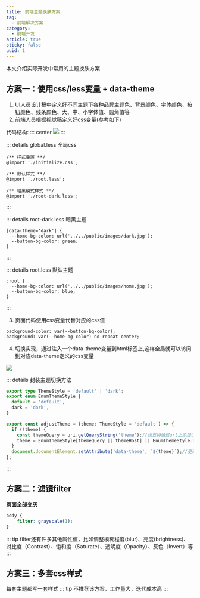 ```yaml
---
title: 前端主题换肤方案
tag: 
  - 前端解决方案
category:
  - 前端开发
article: true
sticky: false
uuid: 1
---
```

本文介绍实际开发中常用的主题换肤方案
<!-- more -->

## 方案一：使用css/less变量 + data-theme
1. UI人员设计稿中定义好不同主题下各种品牌主题色、背景颜色、字体颜色、按钮颜色、线条颜色、大、中、小字体值、圆角值等
2. 前端人员根据视觉稿定义好css变量(参考如下)

代码结构:
::: center
![](/assets/image/scheme_1_1.png)
:::

::: details global.less 全局css
```less 
/** 样式重置 **/
@import './initialize.css';

/** 默认样式 **/
@import './root.less';

/** 暗黑模式样式 **/
@import './root-dark.less';

```
:::

::: details root-dark.less 暗黑主题
```less 
[data-theme='dark'] {
  --home-bg-color: url('../../public/images/dark.jpg');
  --button-bg-color: green;
}
```
:::

::: details root.less 默认主题
```less 
:root {
  --home-bg-color: url('../../public/images/home.jpg');
  --button-bg-color: blue;
}

```
:::

3. 页面代码使用css变量代替对应的css值
```less
background-color: var(--button-bg-color);
background: var(--home-bg-color) no-repeat center;
```

4. 切换实现，通过注入一个data-theme变量到html标签上,这样全局就可以访问到对应data-theme定义的css变量

![](/assets/image/scheme_1_2.png)

::: details 封装主题切换方法
```ts
export type ThemeStyle = 'default' | 'dark';
export enum EnumThemeStyle {
  default = 'default',
  dark = 'dark',
}

export const adjustTheme = (theme: ThemeStyle = 'default') => {
  if (!theme) {
    const themeQuery = uri.getQueryString('theme');//也支持通过url上添加theme参数控制
    theme = EnumThemeStyle[themeQuery || themeHost] || EnumThemeStyle.default;
  }
  document.documentElement.setAttribute('data-theme', `${theme}`);//更新注入的data-theme变量到html标签上
};
```
:::

## 方案二：滤镜filter
**页面全部变灰**
```css
body {
    filter: grayscale(1);
}
```
::: tip
filter还有许多其他属性值，比如调整模糊程度(blur)、亮度(brightness)、对比度（Contrast）、饱和度（Saturate）、透明度（Opacity）、反色（Invert）等
:::

## 方案三：多套css样式
每套主题都写一套样式
::: tip
不推荐该方案，工作量大，迭代成本高
:::

